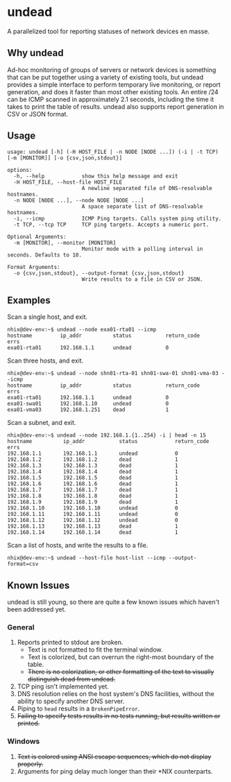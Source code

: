 # undead
A parallelized tool for reporting statuses of network devices en masse.

## Why undead

Ad-hoc monitoring of groups of servers or network devices is something that can be put together using a variety of existing tools, but undead provides a simple interface to perform temporary live monitoring, or report generation, and does it faster than most other existing tools. An entire /24 can be ICMP scanned in approximately 2.1 seconds, including the time it takes to print the table of results. undead also supports report generation in CSV or JSON format.

## Usage
```
usage: undead [-h] (-H HOST_FILE | -n NODE [NODE ...]) (-i | -t TCP) [-m [MONITOR]] [-o {csv,json,stdout}]

options:
  -h, --help            show this help message and exit
  -H HOST_FILE, --host-file HOST_FILE
                        A newline separated file of DNS-resolvable hostnames.
  -n NODE [NODE ...], --node NODE [NODE ...]
                        A space separate list of DNS-resolvable hostnames.
  -i, --icmp            ICMP Ping targets. Calls system ping utility.
  -t TCP, --tcp TCP     TCP ping targets. Accepts a numeric port.

Optional Arguments:
  -m [MONITOR], --monitor [MONITOR]
                        Monitor mode with a polling interval in seconds. Defaults to 10.

Format Arguments:
  -o {csv,json,stdout}, --output-format {csv,json,stdout}
                        Write results to a file in CSV or JSON.
```

## Examples
Scan a single host, and exit.
```
nhix@dev-env:~$ undead --node exa01-rta01 --icmp
hostname         ip_addr          status           return_code      errs
exa01-rta01      192.168.1.1      undead           0
```

Scan three hosts, and exit.
```
nhix@dev-env:~$ undead --node shn01-rta-01 shn01-swa-01 shn01-vma-03 --icmp
hostname         ip_addr          status           return_code      errs
exa01-rta01      192.168.1.1      undead           0
exa01-swa01      192.168.1.10     undead           0
exa01-vma03      192.168.1.251    dead             1
```

Scan a subnet, and exit.
```
nhix@dev-env:~$ undead --node 192.168.1.{1..254} -i | head -n 15
hostname          ip_addr           status            return_code       errs
192.168.1.1       192.168.1.1       undead            0
192.168.1.2       192.168.1.2       dead              1
192.168.1.3       192.168.1.3       dead              1
192.168.1.4       192.168.1.4       dead              1
192.168.1.5       192.168.1.5       dead              1
192.168.1.6       192.168.1.6       dead              1
192.168.1.7       192.168.1.7       dead              1
192.168.1.8       192.168.1.8       dead              1
192.168.1.9       192.168.1.9       dead              1
192.168.1.10      192.168.1.10      undead            0
192.168.1.11      192.168.1.11      undead            0
192.168.1.12      192.168.1.12      undead            0
192.168.1.13      192.168.1.13      dead              1
192.168.1.14      192.168.1.14      dead              1
```

Scan a list of hosts, and write the results to a file.
```
nhix@dev-env:~$ undead --host-file host-list --icmp --output-format=csv
```
## Known Issues
undead is still young, so there are quite a few known issues which haven't been addressed yet.

### General
1. Reports printed to stdout are broken.
   - Text is not formatted to fit the terminal window.
   - Text is colorized, but can overrun the right-most boundary of the table.
   - ~~There is no colorization, or other formatting of the text to visually distinguish dead from undead.~~
2. TCP ping isn't implemented yet.
3. DNS resolution relies on the host system's DNS facilities, without the ability to specify another DNS server.
4. Piping to `head` results in a `BrokenPipeError`.
5. ~~Failing to specify tests results in no tests running, but results written or printed.~~

### Windows
1. ~~Text is colored using ANSI escape sequences, which do not display properly.~~
2. Arguments for ping delay much longer than their *NIX counterparts.
